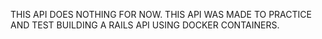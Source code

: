 THIS API DOES NOTHING FOR NOW. THIS API WAS MADE TO PRACTICE AND TEST BUILDING A RAILS API USING DOCKER CONTAINERS. 
